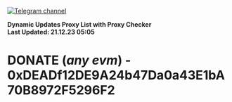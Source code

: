 [![Telegram channel](https://img.shields.io/endpoint?url=https://runkit.io/damiankrawczyk/telegram-badge/branches/master?url=https://t.me/n4z4v0d)](https://t.me/n4z4v0d) 

**Dynamic Updates Proxy List with Proxy Checker**  
**Last Updated: 21.12.23 05:05**

# DONATE (_any evm_) - 0xDEADf12DE9A24b47Da0a43E1bA70B8972F5296F2
